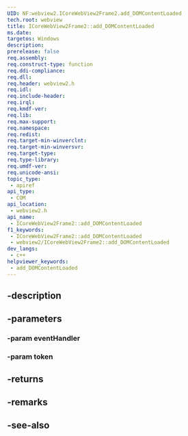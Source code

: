 ```yaml
---
UID: NF:webview2.ICoreWebView2Frame2.add_DOMContentLoaded
tech.root: webview
title: ICoreWebView2Frame2::add_DOMContentLoaded
ms.date: 
targetos: Windows
description: 
prerelease: false
req.assembly: 
req.construct-type: function
req.ddi-compliance: 
req.dll: 
req.header: webview2.h
req.idl: 
req.include-header: 
req.irql: 
req.kmdf-ver: 
req.lib: 
req.max-support: 
req.namespace: 
req.redist: 
req.target-min-winverclnt: 
req.target-min-winversvr: 
req.target-type: 
req.type-library: 
req.umdf-ver: 
req.unicode-ansi: 
topic_type:
 - apiref
api_type:
 - COM
api_location:
 - webview2.h
api_name:
 - ICoreWebView2Frame2::add_DOMContentLoaded
f1_keywords:
 - ICoreWebView2Frame2::add_DOMContentLoaded
 - webview2/ICoreWebView2Frame2::add_DOMContentLoaded
dev_langs:
 - c++
helpviewer_keywords:
 - add_DOMContentLoaded
---
```


## -description

## -parameters

### -param eventHandler

### -param token

## -returns

## -remarks

## -see-also

